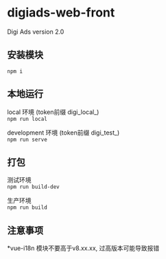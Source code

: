 # digiads-web-front
Digi Ads version 2.0

## 安装模块
`npm i`

## 本地运行

local 环境 (token前缀 digi_local_)  
`npm run local`

development 环境 (token前缀 digi_test_)  
`npm run serve`

## 打包

测试环境  
`npm run build-dev`

生产环境  
`npm run build`

## 注意事项
*vue-i18n 模块不要高于v8.xx.xx, 过高版本可能导致报错  
